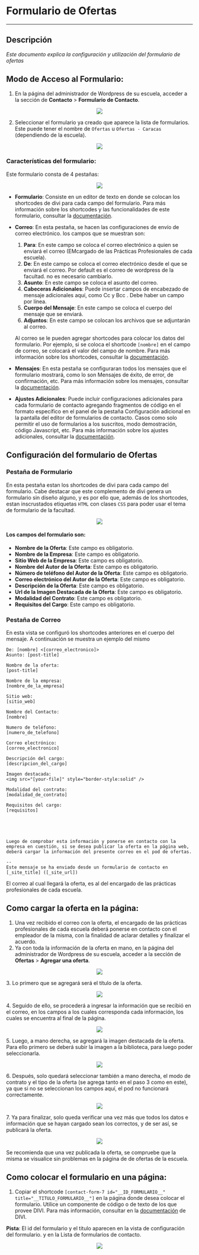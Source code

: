 # Formulario de Ofertas
****
## Descripción
_Este documento explica la configuración y utilización del formulario de ofertas_

## Modo de Acceso al Formulario:

1. En la página del administrador de Wordpress de su escuela, acceder a la sección de **Contacto** > **Formulario de Contacto**.
<p align="center"><img src="https://imgur.com/8jR7CaV.png"/></p> 

2. Seleccionar el formulario ya creado que aparece la lista de formularios. Este puede tener el nombre de `Ofertas` u `Ofertas - Caracas` (dependiendo de la escuela).


<p align="center"><img src="https://imgur.com/uPXfoQV.png"/></p> 

### Características del formulario:

Este formulario consta de 4 pestañas:

<p align="center"><img src="https://imgur.com/wot34Cr.png"/></p>

-  **Formulario**: Consiste en un editor de texto en donde se colocan los shortcodes de divi para cada campo del formulario. Para más información sobre los shortcodes y las funcionalidades de este formulario, consultar la [documentación](https://contactform7.com/editing-form-template/).

- **Correo**: En esta pestaña, se hacen las configuraciones de envío de correo electrónico. los campos que se muestran son:
    1. **Para**: En este campo se coloca el correo electrónico a quien se enviará el correo (EMcargado de las Prácticas Profesionales de cada escuela).
    2. **De**: En este campo se coloca el correo electrónico desde el que se enviará el correo. Por default es el correo de wordpress de la facultad. no es necesario cambiarlo.
    3. **Asunto**: En este campo se coloca el asunto del correo.
    4. **Cabeceras Adicionales**: Puede insertar campos de encabezado de mensaje adicionales aquí, como Cc y Bcc . Debe haber un campo por línea. 
    5. **Cuerpo del Mensaje**: En este campo se coloca el cuerpo del mensaje que se enviará.
    6. **Adjuntos**: En este campo se colocan los archivos que se adjuntarán al correo.

    Al correo se le pueden agregar shortcodes para colocar los datos del formulario. Por ejemplo, si se coloca el shortcode `[nombre]` en el campo de correo, se colocará el valor del campo de nombre. Para más información sobre los shortcodes, consultar la [documentación](https://contactform7.com/setting-up-mail/).

- **Mensajes**: En esta pestaña se configuraran todos los mensajes que el formulario mostrará, como lo son Mensajes de éxito, de error, de confirmación, etc. Para más información sobre los mensajes, consultar la [documentación](https://contactform7.com/editing-messages/).

- **Ajustes Adicionales**: Puede incluir configuraciones adicionales para cada formulario de contacto agregando fragmentos de código en el formato específico en el panel de la pestaña Configuración adicional en la pantalla del editor de formularios de contacto. Casos como solo permitir el uso de formularios a los suscritos, modo demostración, código Javascript, etc. Para más información sobre los ajustes adicionales, consultar la [documentación](https://contactform7.com/additional-settings/).

## Configuración del formulario de Ofertas

### **Pestaña de Formulario**
En esta pestaña estan los shortcodes de divi para cada campo del formulario. Cabe destacar que este complemento de divi genera un formulario sin diseño alguno, y es por ello que, además de los shortcodes, estan inscrustados etiquetas `HTML` con clases `CSS` para poder usar el tema de formulario de la facultad.

<p align="center"><img src="https://imgur.com/8mTFGG9.png"/></p>

#### Los campos del formulario son:
 
- **Nombre de la Oferta**: Este campo es obligatorio.
- **Nombre de la Empresa**: Este campo es obligatorio.
- **Sitio Web de la Empresa**: Este campo es obligatorio.
- **Nombre del Autor de la Oferta**: Este campo es obligatorio.
- **Número de teléfono del Autor de la Oferta**: Este campo es obligatorio.
- **Correo electrónico del Autor de la Oferta**: Este campo es obligatorio.
- **Descripción de la Oferta**: Este campo es obligatorio.
- **Url de la Imagen Destacada de la Oferta**: Este campo es obligatorio.
- **Modalidad del Contrato**: Este campo es obligatorio.
- **Requisitos del Cargo**: Este campo es obligatorio.

### Pestaña de Correo

En esta vista se configuró los shortcodes anteriores en el cuerpo del mensaje. A continuación se muestra un ejemplo del mismo

```
De: [nombre] <[correo_electronico]>
Asunto: [post-title]

Nombre de la oferta:
[post-title]

Nombre de la empresa:
[nombre_de_la_empresa]

Sitio web:
[sitio_web]

Nombre del Contacto:
[nombre]

Numero de teléfono:
[numero_de_telefono]

Correo electrónico:
[correo_electronico]

Descripción del cargo:
[descripcion_del_cargo]

Imagen destacada:
<img src="[your-file]" style="border-style:solid" /> 

Modalidad del contrato:
[modalidad_de_contrato]

Requisitos del cargo:
[requisitos]





Luego de comprobar esta información y ponerse en contacto con la empresa en cuestión, si se desea publicar la oferta en la página web, deberá cargar la información del presente correo en el pod de ofertas.

-- 
Este mensaje se ha enviado desde un formulario de contacto en [_site_title] ([_site_url])
```

El correo al cual llegará la oferta, es al del encargado de las prácticas profesionales de cada escuela.


## Como cargar la oferta en la página:

1. Una vez recibido el correo con la oferta, el encargado de las prácticas profesionales de cada escuela deberá ponerse en contacto con el empleador de la misma, con la finalidad de aclarar detalles y finalizar el acuerdo.
2. Ya con toda la información de la oferta en mano, en la página del administrador de Wordpress de su escuela, acceder a la sección de **Ofertas** > **Agregar una oferta**.
<p align="center"><img src="https://i.imgur.com/VznG9pP.png"/></p> 
3. Lo primero que se agregará será el título de la oferta.
<p align="center"><img src="https://i.imgur.com/WSpx5u5.jpeg"/></p> 
4. Seguido de ello, se procederá a ingresar la información que se recibió en el correo, en los campos a los cuales corresponda cada información, los cuales se encuentra al final de la página.
<p align="center"><img src="https://i.imgur.com/QSqQZdz.jpeg"/></p> 
5. Luego, a mano derecha, se agregará la imagen destacada de la oferta. Para ello primero se deberá subir la imagen a la biblioteca, para luego poder seleccionarla.
<p align="center"><img src="https://i.imgur.com/QSqQZdz.jpeg"/></p> 
6. Después, solo quedará seleccionar también a mano derecha, el modo de contrato y el tipo de la oferta (se agrega tanto en el paso 3 como en este), ya que si no se seleccionan los campos aquí, el pod no funcionará correctamente.
<p align="center"><img src="https://i.imgur.com/4CcE47Y.jpeg"/></p> 
7. Ya para finalizar, solo queda verificar una vez más que todos los datos e información que se hayan cargado sean los correctos, y de ser así, se publicará la oferta.
<p align="center"><img src="https://i.imgur.com/8zzOtw4.jpeg"/></p> 

Se recomienda que una vez publicada la oferta, se compruebe que la misma se visualice sin problemas en la página de de ofertas de la escuela.



## Como colocar el formulario en una página:

1. Copiar el shortcode `[contact-form-7 id="__ID_FORMULARIO__" title="__TITULO_FORMULARIO__"]` en la página donde desea colocar el formulario. Utilice un componente de código o de texto de los que provee DIVI. Para más información, consultar en la [documentación](https://www.elegantthemes.com/documentation/divi/code/) de DIVI.

**Pista**: El id del formulario y el titulo aparecen en la vista de configuración del formulario. y en la Lista de formularios de contacto.

<p align="center"><img src="https://imgur.com/pDYmyOR.png"/></p>

